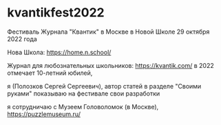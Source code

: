 # kvantikfest2022
Фестиваль Журнала "Квантик" в Москве в Новой Школе 29 октября 2022 года

Нова Школа:
https://home.n.school/

Журнал для любознательных школьников: 
https://kvantik.com/
в 2022 отмечает 10-летний юбилей,

я (Полозков Сергей Сергеевич), автор статей в разделе "Своими руками"
показываю на фестивале свои разработки

я сотрудничаю с Музеем Головоломок (в Москве),
https://puzzlemuseum.ru/
